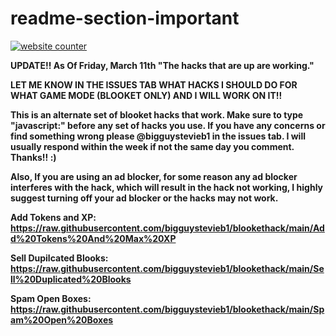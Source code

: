 # readme-section-important

<!-- Start of CuterCounter Code -->
<a href="https://www.webfreecounter.com/" target="_blank"><img src="https://www.cutercounter.com/hits.php?id=hxaookq&nd=1&style=1" border="0" alt="website counter"></a>
<!-- End of CuterCounter Code -->

**UPDATE!! As Of Friday, March 11th "The hacks that are up are working."**

**LET ME KNOW IN THE ISSUES TAB WHAT HACKS I SHOULD DO FOR WHAT GAME MODE (BLOOKET ONLY) AND I WILL WORK ON IT!!**

**This is an alternate set of blooket hacks that work. 
Make sure to type "javascript:" before any set of hacks you use. 
If you have any concerns or find something wrong please @bigguystevieb1 in the issues tab. 
I will usually respond within the week if not the same day you comment. Thanks!! :)**

**Also, If you are using an ad blocker, for some reason any ad blocker interferes with the hack, which will result in the hack not working, I highly suggest turning off your ad blocker or the hacks may not work.**

**Add Tokens and XP: https://raw.githubusercontent.com/bigguystevieb1/blookethack/main/Add%20Tokens%20And%20Max%20XP**

**Sell Dupilcated Blooks: https://raw.githubusercontent.com/bigguystevieb1/blookethack/main/Sell%20Duplicated%20Blooks**

**Spam Open Boxes: https://raw.githubusercontent.com/bigguystevieb1/blookethack/main/Spam%20Open%20Boxes**


 
